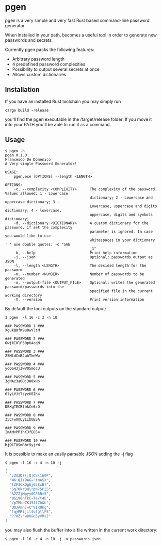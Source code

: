 # pgen
pgen is a very simple and very fast Rust based command-line password generator.

When installed in your path, becomes a useful tool in order to generate new passwords and secrets.

Currently pgen packs the following features:

*   Arbitrary password length
*   4 predefined password complexities
*   Possibility to output several secrets at once
*   Allows custom dictionaries

## Installation

If you have an installed Rust toolchain you may simply run 

```shell
cargo build -release
```

you'll find the pgen executable in the /target/release folder. If you move it into your PATH you'll be able to run it as a command.

## Usage

```shell
$ pgen -h
pgen 0.1.0
Francesco De Domenico
A Very simple Password Generator!

USAGE:
    pgen.exe [OPTIONS] --length <LENGTH>

OPTIONS:
    -c, --complexity <COMPLEXITY>      The complexity of the password. Values allowed: 1 - Lowercase
                                       dictionary; 2 - Lowercase and uppercase dictionary; 3 -
                                       Lowercase, uppercase and digits dictionary; 4 - lowercase,
                                       uppercase, digits and symbols dictionary;
    -d, --dictionary <DICTIONARY>      A custom dictionary for the password, if set the complexity
                                       parameter is ignored. In case you would like to use
                                       whitespaces in your dictionary ' ' use double quotes: -d "aAb
                                       _1"
    -h, --help                         Print help information
    -j, --json                         Optional: passwords output as JSON
    -l, --length <LENGTH>              The desided length for the password
    -n, --number <NUMBER>              Number of passwords to be generated
    -o, --output-file <OUTPUT_FILE>    Optional: writes the generated password/passwords into the
                                       specified file in the current working directory
    -V, --version                      Print version information
```
By default the tool outputs on the standard output:
```shell
$ pgen  -l 16 -c 3 -n 10
```
```shell
### PASSWORD 1 ###
XgukQOfK9uOwVltM

### PASSWORD 2 ###
OwjkI0lP30pUAcqN

### PASSWORD 3 ###
25MldCmBJuATkeWw

### PASSWORD 4 ###
yqQo43jJwVOSmocU

### PASSWORD 5 ###
3gNAz3aOOj3W8xHo

### PASSWORD 6 ###
6lyLVJtTsyzUBIh4

### PASSWORD 7 ###
DBXgTECBfhkCe6zO

### PASSWORD 8 ###
35CTwUmLyIIbUESA

### PASSWORD 9 ###
ImAMvPP1hKJfEGS4

### PASSWORD 10 ###
hjQCTUSmRhr9yjrW
```
It is possible to make an easily parsable JSON adding the -j flag

```shell
$ pgen -l 16 -c 4 -n 10 -j
```
```json
[
  "zZ$3D?(|Q|C\\1W0P",
  "W6'QIY9WG='tmASX",
  "tZF$CXQg6j03$xB)",
  "Sg70kr3H\"p%75PZ5",
  "&2ZZjMpyy0CP6B=5",
  "8&iV8nTkC~7e/t4E",
  "/p7MbeZKJ5JfZh&U",
  "UUJAmn)=C^%IR0hg",
  "fqyRRijil$vtg\\P8",
  "??8Z\"w88&u5yVRaZ"
]
```
you may also flush the buffer into a file written in the current work directory:
```shell
$ pgen -l 16 -c 4 -n 10 -j -o passwords.json
```

